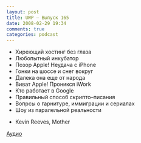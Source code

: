 ```yaml
---
layout: post
title: UWP – Выпуск 165
date: 2008-02-29 19:34
comments: true
categories: podcast
---
```


- Хиреющий хостинг без глаза
- Любопытный инкубатор
- Позор Apple! Неудача с iPhone
- Гонки на шоссе и снег вокруг
- Далека она еще от народа
- Виват Apple! Проникся iWork
- Кто работает в Google
- Правильный способ скрипто–писания
- Вопрсы о гарнитуре, иммиграции и сериалах
- Шоу из паралельной реальности


* Kevin Reeves, Mother

[Аудио](https://podcast.umputun.com/media/ump_podcast165.mp3)
<audio src="https://podcast.umputun.com/media/ump_podcast165.mp3" preload="none">